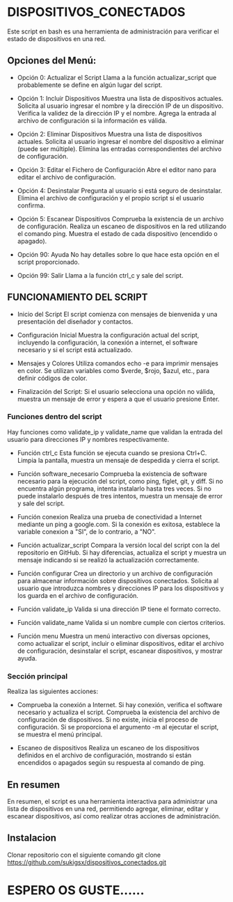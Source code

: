# DISPOSITIVOS_CONECTADOS

Este script en bash es una herramienta de administración para verificar el estado de dispositivos en una red.

## Opciones del Menú:

- Opción 0: Actualizar el Script
Llama a la función actualizar_script que probablemente se define en algún lugar del script.

- Opción 1: Incluir Dispositivos
Muestra una lista de dispositivos actuales.
Solicita al usuario ingresar el nombre y la dirección IP de un dispositivo.
Verifica la validez de la dirección IP y el nombre.
Agrega la entrada al archivo de configuración si la información es válida.

- Opción 2: Eliminar Dispositivos
Muestra una lista de dispositivos actuales.
Solicita al usuario ingresar el nombre del dispositivo a eliminar (puede ser múltiple).
Elimina las entradas correspondientes del archivo de configuración.

- Opción 3: Editar el Fichero de Configuración
Abre el editor nano para editar el archivo de configuración.

- Opción 4: Desinstalar
Pregunta al usuario si está seguro de desinstalar.
Elimina el archivo de configuración y el propio script si el usuario confirma.

- Opción 5: Escanear Dispositivos
Comprueba la existencia de un archivo de configuración.
Realiza un escaneo de dispositivos en la red utilizando el comando ping.
Muestra el estado de cada dispositivo (encendido o apagado).

- Opción 90: Ayuda
No hay detalles sobre lo que hace esta opción en el script proporcionado.

- Opción 99: Salir
Llama a la función ctrl_c y sale del script.

## FUNCIONAMIENTO DEL SCRIPT

- Inicio del Script
El script comienza con mensajes de bienvenida y una presentación del diseñador y contactos.

- Configuración Inicial
Muestra la configuración actual del script, incluyendo la configuración, la conexión a internet, el software necesario y si el script está actualizado.

- Mensajes y Colores
Utiliza comandos echo -e para imprimir mensajes en color.
Se utilizan variables como $verde, $rojo, $azul, etc., para definir códigos de color.

- Finalización del Script:
Si el usuario selecciona una opción no válida, muestra un mensaje de error y espera a que el usuario presione Enter.


### Funciones dentro del script
Hay funciones como validate_ip y validate_name que validan la entrada del usuario para direcciones IP y nombres respectivamente.

- Función ctrl_c
Esta función se ejecuta cuando se presiona Ctrl+C. Limpia la pantalla, muestra un mensaje de despedida y cierra el script.

- Función software_necesario
Comprueba la existencia de software necesario para la ejecución del script, como ping, figlet, git, y diff. Si no encuentra algún programa, intenta instalarlo hasta tres veces. Si no puede instalarlo después de tres intentos, muestra un mensaje de error y sale del script.

- Función conexion
Realiza una prueba de conectividad a Internet mediante un ping a google.com. Si la conexión es exitosa, establece la variable conexion a "SI", de lo contrario, a "NO".

- Función actualizar_script
Compara la versión local del script con la del repositorio en GitHub. Si hay diferencias, actualiza el script y muestra un mensaje indicando si se realizó la actualización correctamente.

- Función configurar
Crea un directorio y un archivo de configuración para almacenar información sobre dispositivos conectados. Solicita al usuario que introduzca nombres y direcciones IP para los dispositivos y los guarda en el archivo de configuración.

- Función validate_ip
Valida si una dirección IP tiene el formato correcto.

- Función validate_name
Valida si un nombre cumple con ciertos criterios.

- Función menu
Muestra un menú interactivo con diversas opciones, como actualizar el script, incluir o eliminar dispositivos, editar el archivo de configuración, desinstalar el script, escanear dispositivos, y mostrar ayuda.

### Sección principal
Realiza las siguientes acciones:

- Comprueba la conexión a Internet.
Si hay conexión, verifica el software necesario y actualiza el script.
Comprueba la existencia del archivo de configuración de dispositivos.
Si no existe, inicia el proceso de configuración.
Si se proporciona el argumento -m al ejecutar el script, se muestra el menú principal.

- Escaneo de dispositivos
Realiza un escaneo de los dispositivos definidos en el archivo de configuración, mostrando si están encendidos o apagados según su respuesta al comando de ping.

## En resumen
En resumen, el script es una herramienta interactiva para administrar una lista de dispositivos en una red, permitiendo agregar, eliminar, editar y escanear dispositivos, así como realizar otras acciones de administración.

## Instalacion

Clonar repositorio con el siguiente comando git clone https://github.com/sukigsx/dispositivos_conectados.git

# ESPERO OS GUSTE......
